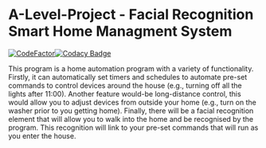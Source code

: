 # A-Level-Project - Facial Recognition Smart Home Managment System
[![CodeFactor](https://www.codefactor.io/repository/github/matthewkayne/a-level-project/badge?s=2b1b1748c79cc9f5128a1e21a6262eabe76a1508)](https://www.codefactor.io/repository/github/matthewkayne/a-level-project)[![Codacy Badge](https://app.codacy.com/project/badge/Grade/ff43f46bee094f6ca7ce85ea959c6f1c)](https://www.codacy.com?utm_source=github.com&amp;utm_medium=referral&amp;utm_content=matthewkayne/A-Level-Project&amp;utm_campaign=Badge_Grade)

This program is a home automation program with a variety of functionality. Firstly, it can automatically set timers and schedules to automate pre-set commands to control devices around the house (e.g., turning off all the lights after 11:00). Another feature would-be long-distance control, this would allow you to adjust devices from outside your home (e.g., turn on the washer prior to you getting home). Finally, there will be a facial recognition element that will allow you to walk into the home and be recognised by the program. This recognition will link to your pre-set commands that will run as you enter the house.